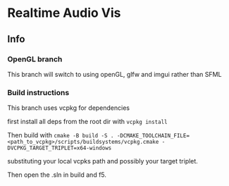 # Realtime Audio Vis

## Info

### OpenGL branch

This branch will switch to using openGL, glfw and imgui rather than SFML

### Build instructions

This branch uses vcpkg for dependencies

first install all deps from the root dir with `vcpkg install`

Then build with `cmake -B build -S . -DCMAKE_TOOLCHAIN_FILE=<path_to_vcpkg>/scripts/buildsystems/vcpkg.cmake -DVCPKG_TARGET_TRIPLET=x64-windows`

substituting your local vcpks path and possibly your target triplet.

Then open the .sln in build and f5.
